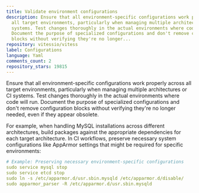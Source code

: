 ```yaml
---
title: Validate environment configurations
description: Ensure that all environment-specific configurations work properly across
  all target environments, particularly when managing multiple architectures or CI
  systems. Test changes thoroughly in the actual environments where code will run.
  Document the purpose of specialized configurations and don't remove configuration
  blocks without verifying they're no longer...
repository: vitessio/vitess
label: Configurations
language: Yaml
comments_count: 2
repository_stars: 19815
---
```


Ensure that all environment-specific configurations work properly across all target environments, particularly when managing multiple architectures or CI systems. Test changes thoroughly in the actual environments where code will run. Document the purpose of specialized configurations and don't remove configuration blocks without verifying they're no longer needed, even if they appear obsolete.

For example, when handling MySQL installations across different architectures, build packages against the appropriate dependencies for each target architecture. In CI workflows, preserve necessary system configurations like AppArmor settings that might be required for specific environments:

```yaml
# Example: Preserving necessary environment-specific configurations
sudo service mysql stop
sudo service etcd stop
sudo ln -s /etc/apparmor.d/usr.sbin.mysqld /etc/apparmor.d/disable/
sudo apparmor_parser -R /etc/apparmor.d/usr.sbin.mysqld
```